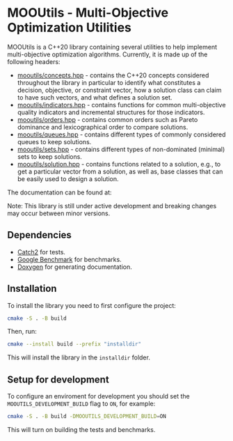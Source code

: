 # MOOUtils - Multi-Objective Optimization Utilities

MOOUtils is a C++20 library containing several utilities to help
implement multi-objective optimization algorithms. Currently, it is made
up of the following headers:

- [mooutils/concepts.hpp](mooutils/include/mooutils/concepts.hpp) -
  contains the C++20 concepts considered throughout the library in
  particular to identify what constitutes a decision, objective, or
  constraint vector, how a solution class can claim to have such
  vectors, and what defines a solution set.
- [mooutils/indicators.hpp](mooutils/include/mooutils/indicators.hpp) -
  contains functions for common multi-objective quality indicators and
  incremental structures for those indicators.
- [mooutils/orders.hpp](mooutils/include/mooutils/orders.hpp) - contains
  common orders such as Pareto dominance and lexicographical order to
  compare solutions.
- [mooutils/queues.hpp](mooutils/include/mooutils/queues.hpp) - contains
  different types of commonly considered queues to keep solutions.
- [mooutils/sets.hpp](mooutils/include/mooutils/sets.hpp) - contains
  different types of non-dominated (minimal) sets to keep solutions.
- [mooutils/solution.hpp](mooutils/include/mooutils/solution.hpp) -
  contains functions related to a solution, e.g., to get a particular
  vector from a solution, as well as, base classes that can be easily
  used to design a solution.
  
The documentation can be found at:

Note: This library is still under active development and breaking
changes may occur between minor versions.

## Dependencies

- [Catch2](https://github.com/catchorg/Catch2) for tests.
- [Google Benchmark](https://github.com/google/benchmark) for benchmarks.
- [Doxygen](https://www.doxygen.nl/index.html) for generating documentation.

## Installation

To install the library you need to first configure the project:

```sh
cmake -S . -B build
```

Then, run:

```sh
cmake --install build --prefix "installdir"
```

This will install the library in the `installdir` folder.

## Setup for development

To configure an enviroment for development you should set the
`MOOUTILS_DEVELOPMENT_BUILD` flag to `ON`, for example:

```bash
cmake -S . -B build -DMOOUTILS_DEVELOPMENT_BUILD=ON
```

This will turn on building the tests and benchmarks.
